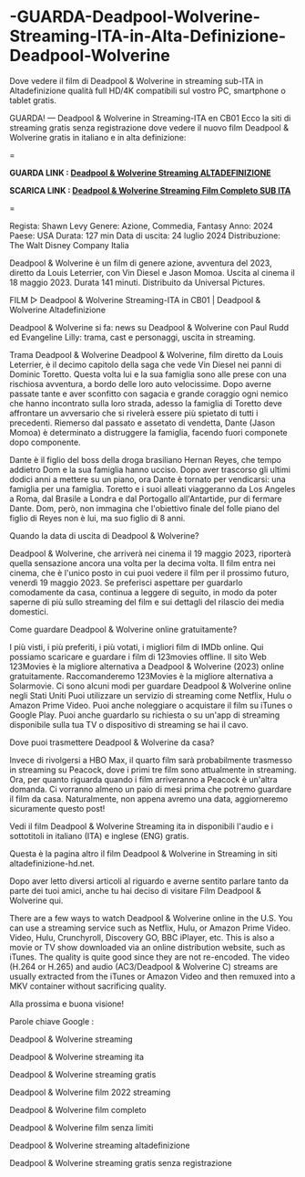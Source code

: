 # -GUARDA-Deadpool-Wolverine-Streaming-ITA-in-Alta-Definizione-Deadpool-Wolverine
Dove vedere il film di Deadpool & Wolverine in streaming sub-ITA in Altadefinizione qualità full HD/4K compatibili sul vostro PC, smartphone o tablet gratis.

GUARDA! — Deadpool & Wolverine in Streaming-ITA en CB01
Ecco la siti di streaming gratis senza registrazione dove vedere il nuovo film Deadpool & Wolverine gratis in italiano e in alta definizione:

=

**GUARDA LINK : [Deadpool & Wolverine Streaming ALTADEFINIZIONE](https://t.co/v8JlDjNESJ)**

**SCARICA LINK : [Deadpool & Wolverine Streaming Film Completo SUB ITA](https://t.co/v8JlDjNESJ)**

=

Regista: Shawn Levy
Genere: Azione, Commedia, Fantasy
Anno: 2024
Paese: USA
Durata: 127 min
Data di uscita: 24 luglio 2024
Distribuzione: The Walt Disney Company Italia

Deadpool & Wolverine è un film di genere azione, avventura del 2023, diretto da Louis Leterrier, con Vin Diesel e Jason Momoa. Uscita al cinema il 18 maggio 2023. Durata 141 minuti. Distribuito da Universal Pictures.

FILM ▷ Deadpool & Wolverine Streaming-ITA in CB01 | Deadpool & Wolverine Altadefinizione

Deadpool & Wolverine si fa: news su Deadpool & Wolverine con Paul Rudd ed Evangeline Lilly: trama, cast e personaggi, uscita in streaming.

Trama Deadpool & Wolverine
Deadpool & Wolverine, film diretto da Louis Leterrier, è il decimo capitolo della saga che vede Vin Diesel nei panni di Dominic Toretto. Questa volta lui e la sua famiglia sono alle prese con una rischiosa avventura, a bordo delle loro auto velocissime. Dopo averne passate tante e aver sconfitto con sagacia e grande coraggio ogni nemico che hanno incontrato sulla loro strada, adesso la famiglia di Toretto deve affrontare un avversario che si rivelerà essere più spietato di tutti i precedenti. Riemerso dal passato e assetato di vendetta, Dante (Jason Momoa) è determinato a distruggere la famiglia, facendo fuori componete dopo componente.

Dante è il figlio del boss della droga brasiliano Hernan Reyes, che tempo addietro Dom e la sua famiglia hanno ucciso. Dopo aver trascorso gli ultimi dodici anni a mettere su un piano, ora Dante è tornato per vendicarsi: una famiglia per una famiglia. Toretto e i suoi alleati viaggeranno da Los Angeles a Roma, dal Brasile a Londra e dal Portogallo all'Antartide, pur di fermare Dante. Dom, però, non immagina che l'obiettivo finale del folle piano del figlio di Reyes non è lui, ma suo figlio di 8 anni.

Quando la data di uscita di Deadpool & Wolverine?

Deadpool & Wolverine, che arriverà nei cinema il 19 maggio 2023, riporterà quella sensazione ancora una volta per la decima volta. Il film entra nei cinema, che è l'unico posto in cui puoi vedere il film per il prossimo futuro, venerdì 19 maggio 2023.
Se preferisci aspettare per guardarlo comodamente da casa, continua a leggere di seguito, in modo da poter saperne di più sullo streaming del film e sui dettagli del rilascio dei media domestici.

Come guardare Deadpool & Wolverine online gratuitamente?

I più visti, i più preferiti, i più votati, i migliori film di IMDb online. Qui possiamo scaricare e guardare i film di 123movies offline. Il sito Web 123Movies è la migliore alternativa a Deadpool & Wolverine (2023) online gratuitamente. Raccomanderemo 123Movies è la migliore alternativa a Solarmovie.
Ci sono alcuni modi per guardare Deadpool & Wolverine online negli Stati Uniti Puoi utilizzare un servizio di streaming come Netflix, Hulu o Amazon Prime Video. Puoi anche noleggiare o acquistare il film su iTunes o Google Play. Puoi anche guardarlo su richiesta o su un'app di streaming disponibile sulla tua TV o dispositivo di streaming se hai il cavo.

Dove puoi trasmettere Deadpool & Wolverine da casa?

Invece di rivolgersi a HBO Max, il quarto film sarà probabilmente trasmesso in streaming su Peacock, dove i primi tre film sono attualmente in streaming. Ora, per quanto riguarda quando i film arriveranno a Peacock è un'altra domanda. Ci vorranno almeno un paio di mesi prima che potremo guardare il film da casa. Naturalmente, non appena avremo una data, aggiorneremo sicuramente questo post!

Vedi il film Deadpool & Wolverine Streaming ita in disponibili l'audio e i sottotitoli in italiano (ITA) e inglese (ENG) gratis.

Questa è la pagina altro il film Deadpool & Wolverine in Streaming in siti altadefinizione-hd.net.

Dopo aver letto diversi articoli al riguardo e averne sentito parlare tanto da parte dei tuoi amici, anche tu hai deciso di visitare Film Deadpool & Wolverine qui.

There are a few ways to watch Deadpool & Wolverine online in the U.S. You can use a streaming service such as Netflix, Hulu, or Amazon Prime Video. Video, Hulu, Crunchyroll, Discovery GO, BBC iPlayer, etc. This is also a movie or TV show downloaded via an online distribution website, such as iTunes. The quality is quite good since they are not re-encoded. The video (H.264 or H.265) and audio (AC3/Deadpool & Wolverine C) streams are usually extracted from the iTunes or Amazon Video and then remuxed into a MKV container without sacrificing quality.


Alla prossima e buona visione!


Parole chiave Google :

Deadpool & Wolverine streaming

Deadpool & Wolverine streaming ita

Deadpool & Wolverine streaming gratis

Deadpool & Wolverine film 2022 streaming

Deadpool & Wolverine film completo

Deadpool & Wolverine film senza limiti

Deadpool & Wolverine streaming altadefinizione

Deadpool & Wolverine streaming gratis senza registrazione

